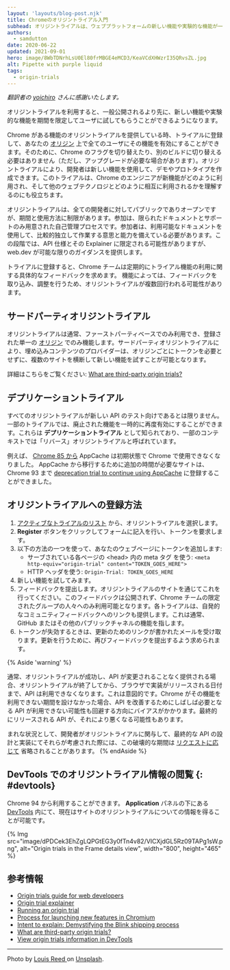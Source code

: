 ```yaml
---
layout: 'layouts/blog-post.njk'
title: Chromeのオリジントライアル入門
subhead: オリジントライアルは、ウェブプラットフォームの新しい機能や実験的な機能が一般公開されるより先に、使いやすさ、実用性、そして有効性についてテストし、ウェブ標準コミュニティにフィードバックできる方法です。
authors:
  - samdutton
date: 2020-06-22
updated: 2021-09-01
hero: image/8WbTDNrhLsU0El80frMBGE4eMCD3/KeaVCdXHWzrI35QRvsZL.jpg
alt: Pipette with purple liquid
tags:
  - origin-trials
---
```


*翻訳者の [yoichiro](https://github.com/yoichiro) さんに感謝いたします。*

<!-- Origin trials give you access to a new or experimental feature, to build
functionality your users can try out for a limited time before the feature
is made available to everyone. -->
オリジントライアルを利用すると、一般公開されるより先に、新しい機能や実験的な機能を期間を限定してユーザに試してもらうことができるようになります。

<!-- When Chrome offers an origin trial for a feature, you can register for the trial to enable
the feature for all users on your [origin](https://web.dev/same-site-same-origin/#origin),
without requiring them to toggle any flags or switch to an alternative build
of Chrome (though they may need to upgrade). Origin trials enable developers
to build demos and prototypes using new features. The trials also help Chrome engineers
understand how new features are used, and how they may interact with other web technologies. -->
Chrome がある機能のオリジントライアルを提供している時、トライアルに登録して、あなたの [オリジン](https://web.dev/same-site-same-origin/#origin) 上で全てのユーザにその機能を有効にすることができます。そのために、Chrome のフラグを切り替えたり、別のビルドに切り替える必要はありません（ただし、アップグレードが必要な場合があります）。オリジントライアルにより、開発者は新しい機能を使用して、デモやプロトタイプを作成できます。このトライアルは、Chrome のエンジニアが新機能がどのように利用され、そして他のウェブテクノロジとどのように相互に利用されるかを理解するのにも役立ちます。

<!-- Origin trials are public and open to all developers. They are limited in duration and
usage. Participation is a self-managed process with limited documentation and support.
Participants should be willing and able to work relatively independently using the
documentation available, which, at this stage, will likely be limited to API
specifications and explainers, though web.dev tries to provide guidance whenever
possible. -->
オリジントライアルは、全ての開発者に対してパブリックでありオープンですが、期間と使用方法に制限があります。参加は、限られたドキュメントとサポートのみ用意された自己管理プロセスです。参加者は、利用可能なドキュメントを使用して、比較的独立して作業する意思と能力を備えている必要があります。この段階では、API 仕様とその Explainer に限定される可能性がありますが、web.dev が可能な限りのガイダンスを提供します。

<!-- If you register for a trial, the Chrome team will periodically ask you for specific
feedback on your use of the trial feature. Some features may undergo multiple origin
trials, as learnings are incorporated and adjustments are made. -->
トライアルに登録すると、Chrome チームは定期的にトライアル機能の利用に関する具体的なフィードバックを求めます。 機能によっては、フィードバックを取り込み、調整を行うため、オリジントライアルが複数回行われる可能性があります。


<!-- ## Third-party origin trials -->
## サードパーティオリジントライアル

<!-- Origin trials are usually only available on a first-party basis: they only work for a single
registered [origin](https://web.dev/same-site-same-origin/#origin). Third-party origin trials make
it possible for providers of embedded content to try a new feature across multiple sites
without requiring a token for every origin. -->
オリジントライアルは通常、ファーストパーティベースでのみ利用でき、登録された単一の [オリジン](https://web.dev/same-site-same-origin/#origin) でのみ機能します。サードパーティオリジントライアルにより、埋め込みコンテンツのプロバイダーは、オリジンごとにトークンを必要とせずに、複数のサイトを横断して新しい機能を試すことが可能となります。

詳細はこちらをご覧ください: [What are third-party origin trials?](/blog/third-party-origin-trials/)


<!-- ## Deprecation trials -->
## デプリケーショントライアル

<!-- Not all origin trials are for testing new APIs. Some trials enable a deprecated feature to be
temporarily re-enabled. These are known as **deprecation trials**, and in some contexts have been
referred to as "reverse" origin trials. -->
すべてのオリジントライアルが新しい API のテスト向けであるとは限りません。一部のトライアルでは、廃止された機能を一時的に再度有効にすることができます。これらは **デプリケーショントライアル** として知られており、一部のコンテキストでは「リバース」オリジントライアルと呼ばれています。

<!-- For example, [from Chrome 85](https://web.dev/appcache-removal/#origin-trial) AppCache is no longer
available in Chrome by default. Sites needing extra time to migrate off AppCache could register for
the [deprecation trial to continue using AppCache](https://developer.chrome.com/origintrials/#/view_trial/1776670052997660673) until Chrome 93. -->
例えば、 [Chrome 85 から](https://web.dev/appcache-removal/#origin-trial) AppCache は初期状態で Chrome で使用できなくなりました。 AppCache から移行するために追加の時間が必要なサイトは、Chrome 93 まで [deprecation trial to continue using AppCache](https://developer.chrome.com/origintrials/#/view_trial/1776670052997660673) に登録することができました。


<!-- ## How to register for an origin trial -->
## オリジントライアルへの登録方法

<!--
1. Choose an origin trial from the [list of active trials](https://developers.chrome.com/origintrials/#/trials/active).
1. Request a token by clicking the **Register** button and filling out the form.
. Add the token to your web pages,
   using one of the following methods:
   -  As a meta tag in the &lt;head&gt; of each page served:
      `<meta http-equiv="origin-trial" content="TOKEN_GOES_HERE">`
   -  As an HTTP header:
      `Origin-Trial: TOKEN_GOES_HERE`
1. Try out the new feature.
1. Submit feedback. Do this through the origin trial site. This feedback is
   not public and is available only to a limited group of people on the Chrome
   team. Each trial also provides a link for spontaneous community feedback.
   This typically points to the feature on GitHub or some other public
   channel.
1. When your token expires, you will get an email with a renewal link.
   To do so, you are again asked to submit feedback.
-->
1. [アクティブなトライアルのリスト](https://developers.chrome.com/origintrials/#/trials/active) から、オリジントライアルを選択します。
1. **Register** ボタンをクリックしてフォームに記入を行い、トークンを要求します。
1. 以下の方法の一つを使って、あなたのウェブページにトークンを追加します:
   -  サーブされている各ページの &lt;head&gt; 内の meta タグ を使う:
      `<meta http-equiv="origin-trial" content="TOKEN_GOES_HERE">`
   -  HTTP ヘッダを使う:
      `Origin-Trial: TOKEN_GOES_HERE`
1. 新しい機能を試してみます。
1. フィードバックを提出します。オリジントライアルのサイトを通じてこれを行ってください。このフィードバックは公開されず、Chrome チームの限定されたグループの人々へのみ利用可能となります。各トライアルは、自発的なコミュニティフィードバックへのリンクも提供します。これは通常、GitHub またはその他のパブリックチャネルの機能を指します。
1. トークンが失効するときは、更新のためのリンクが書かれたメールを受け取ります。更新を行うために、再びフィードバックを提出するよう求められます。

{% Aside 'warning' %}
<!-- Usually if an API lands unchanged after a successful origin trial, there is a short period between the
end of the origin trial and the date the implementation ships in the browser when the API will not
be available. This is by design. If Chrome were to avoid the mandatory total-breakage period, that would
bias toward also avoiding breakages in the API surface, which are often needed to improve the API.
The final shipping API might be worse for it. -->
通常、オリジントライアルが成功し、API が変更されることなく提供される場合、オリジントライアルが終了してから、ブラウザで実装がリリースされる日付まで、API は利用できなくなります。これは意図的です。Chrome がその機能を利用できない期間を設けなかった場合、API を改善するためにしばしば必要となる API が利用できない可能性も回避する方向にバイアスがかかります。最終的にリリースされる API が、それにより悪くなる可能性もあります。

<!-- In rare circumstances, if there was clear evidence that developers engaged with the origin trial and that their
concerns were taken into account in the final API design and implementation,
this breakage period may be skipped
[upon request](https://sites.google.com/a/chromium.org/dev/blink/launching-features#sites-canvas-main-content:~:text=If%20you%20wish%20to%20skip%20the,Ship%20imply%20approval%20of%20the%20request.). -->
まれな状況として、開発者がオリジントライアルに関与して、最終的な API の設計と実装にてそれらが考慮された際には、この破壊的な期間は [リクエストに応じて](https://sites.google.com/a/chromium.org/dev/blink/launching-features#sites-canvas-main-content:~:text=If%20you%20wish%20to%20skip%20the,Ship%20imply%20approval%20of%20the%20request.) 省略されることがあります。
{% endAside %}

<!-- ## View origin trials information in DevTools {: #devtools} -->
## DevTools でのオリジントライアル情報の閲覧 {: #devtools}

<!-- Available from Chrome 94. You can now get information about a site's origin trials in [DevTools](/docs/devtools/) under the **Application** panel. -->
Chrome 94 から利用することができます。 **Application** パネルの下にある [DevTools](/docs/devtools/) 内にて、現在はサイトのオリジントライアルについての情報を得ることが可能です。

{% Img src="image/dPDCek3EhZgLQPGtEG3y0fTn4v82/VICXjdGL5Rz09TAPg1sW.png", alt="Origin trials in the Frame details view", width="800", height="465" %}


<!-- ## Find out more -->
## 参考情報

-  [Origin trials guide for web developers](https://github.com/GoogleChrome/OriginTrials/blob/gh-pages/developer-guide.md)
-  [Origin trial explainer](https://github.com/GoogleChrome/OriginTrials/blob/gh-pages/explainer.md)
-  [Running an origin trial](https://www.chromium.org/blink/origin-trials/running-an-origin-trial)
-  [Process for launching new features in Chromium](https://www.chromium.org/blink/launching-features)
-  [Intent to explain: Demystifying the Blink shipping process](https://www.youtube.com/watch?time_continue=291&v=y3EZx_b-7tk)
-  [What are third-party origin trials?](/blog/third-party-origin-trials/)
-  [View origin trials information in DevTools](/blog/new-in-devtools-94/#origin-trials)
---

Photo by [Louis Reed
](https://unsplash.com/@_louisreed) on [Unsplash](https://unsplash.com/photos/pwcKF7L4-no).
